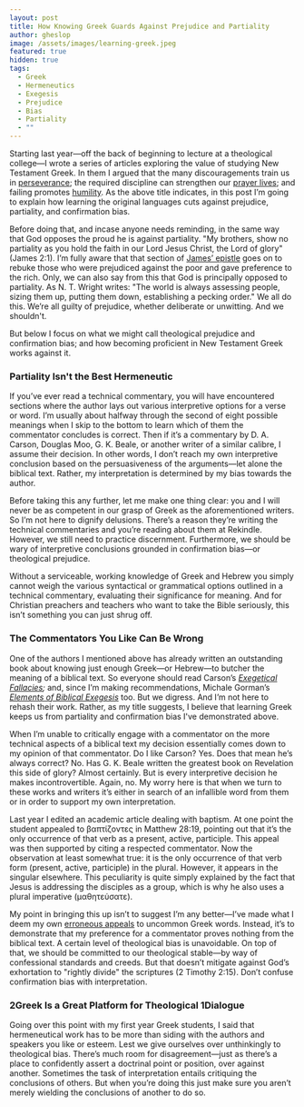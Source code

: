 ```yaml
---
layout: post
title: How Knowing Greek Guards Against Prejudice and Partiality
author: gheslop
image: /assets/images/learning-greek.jpeg
featured: true
hidden: true
tags:
  - Greek
  - Hermeneutics
  - Exegesis
  - Prejudice
  - Bias
  - Partiality
  - ""
---
```

Starting last year—off the back of beginning to lecture at a theological college—I wrote a series of articles exploring the value of studying New Testament Greek. In them I argued that the many discouragements train us in [perseverance](https://rekindle.co.za/content/2023-11-16-learning-new-testament-greek); the required discipline can strengthen our [prayer lives](https://rekindle.co.za/content/2023-02-15-learn-greek); and failing promotes [humility](https://rekindle.co.za/content/2023-03-24-how-failing-greek-can-help-you-love-god). As the above title indicates, in this post I’m going to explain how learning the original languages cuts against prejudice, partiality, and confirmation bias.

Before doing that, and incase anyone needs reminding, in the same way that God opposes the proud he is against partiality. "My brothers, show no partiality as you hold the faith in our Lord Jesus Christ, the Lord of glory" (James 2:1). I’m fully aware that that section of [James’ epistle](https://rekindle.co.za/content/the-epistle-of-james-wisdom-and-works/) goes on to rebuke those who were prejudiced against the poor and gave preference to the rich. Only, we can also say from this that God is principally opposed to partiality. As N. T. Wright writes: "The world is always assessing people, sizing them up, putting them down, establishing a pecking order." We all do this. We’re all guilty of prejudice, whether deliberate or unwitting. And we shouldn't.

But below I focus on what we might call theological prejudice and confirmation bias; and how becoming proficient in New Testament Greek works against it.

### Partiality Isn't the Best Hermeneutic

If you’ve ever read a technical commentary, you will have encountered sections where the author lays out various interpretive options for a verse or word. I’m usually about halfway through the second of eight possible meanings when I skip to the bottom to learn which of them the commentator concludes is correct. Then if it’s a commentary by D. A. Carson, Douglas Moo, G. K. Beale, or another writer of a similar calibre, I assume their decision. In other words, I don’t reach my own interpretive conclusion based on the persuasiveness of the arguments—let alone the biblical text. Rather, my interpretation is determined by my bias towards the author.

Before taking this any further, let me make one thing clear: you and I will never be as competent in our grasp of Greek as the aforementioned writers. So I’m not here to dignify delusions. There’s a reason they’re writing the technical commentaries and you’re reading about them at Rekindle. However, we still need to practice discernment. Furthermore, we should be wary of interpretive conclusions grounded in confirmation bias—or theological prejudice.

Without a serviceable, working knowledge of Greek and Hebrew you simply cannot weigh the various syntactical or grammatical options outlined in a technical commentary, evaluating their significance for meaning. And for Christian preachers and teachers who want to take the Bible seriously, this isn’t something you can just shrug off.

### The Commentators You Like Can Be Wrong

One of the authors I mentioned above has already written an outstanding book about knowing just enough Greek—or Hebrew—to butcher the meaning of a biblical text. So everyone should read Carson’s *[Exegetical Fallacies](https://www.google.com/url?sa=t&rct=j&q=&esrc=s&source=web&cd=&cad=rja&uact=8&ved=2ahUKEwiszOGo4ZOEAxVQa0EAHR5fD9MQFnoECDcQAQ&url=https%3A%2F%2Fwww.9marks.org%2Freview%2Fbook-review-exegetical-fallacies-by-d-a-carson%2F&usg=AOvVaw12XzMns7XkBRoQ-8tmF-UC&opi=89978449);* and, since I’m making recommendations, Michale Gorman’s *[Elements of Biblical Exegesis](https://www.google.com/url?sa=t&rct=j&q=&esrc=s&source=web&cd=&cad=rja&uact=8&ved=2ahUKEwi7o9m44ZOEAxWeW0EAHUNdAc4QFnoECCgQAQ&url=https%3A%2F%2Fwww.thegospelcoalition.org%2Fthemelios%2Freview%2Felements-of-biblical-exegesis-a-basic-guide-for-students-and-ministers%2F&usg=AOvVaw0UgU9zvquGz_894Sz0YzVa&opi=89978449)* too. But we digress. And I’m not here to rehash their work. Rather, as my title suggests, I believe that learning Greek keeps us from partiality and confirmation bias I've demonstrated above.

When I’m unable to critically engage with a commentator on the more technical aspects of a biblical text my decision essentially comes down to my opinion of that commentator. Do I like Carson? Yes. Does that mean he’s always correct? No. Has G. K. Beale written the greatest book on Revelation this side of glory? Almost certainly. But is every interpretive decision he makes incontrovertible. Again, no. My worry here is that when we turn to these works and writers it’s either in search of an infallible word from them or in order to support my own interpretation.

Last year I edited an academic article dealing with baptism. At one point the student appealed to βαπτίζοντες in Matthew 28:19, pointing out that it’s the only occurrence of that verb as a present, active, participle. This appeal was then supported by citing a respected commentator. Now the observation at least somewhat true: it is the only occurrence of that verb form (present, active, participle) in the plural. However, it appears in the singular elsewhere. This peculiarity is quite simply explained by the fact that Jesus is addressing the disciples as a group, which is why he also uses a plural imperative (μαθητεύσατε).

My point in bringing this up isn’t to suggest I’m any better—I’ve made what I deem my own [erroneous appeals](https://rekindle.co.za/content/pastor-you-are-a-shepherd-not-a-rancher/) to uncommon Greek words. Instead, it’s to demonstrate that my preference for a commentator proves nothing from the biblical text. A certain level of theological bias is unavoidable. On top of that, we should be committed to our theological stable—by way of confessional standards and creeds. But that doesn’t mitigate against God’s exhortation to "rightly divide" the scriptures (2 Timothy 2:15). Don’t confuse confirmation bias with interpretation.

### 2Greek Is a Great Platform for Theological 1Dialogue

Going over this point with my first year Greek students, I said that hermeneutical work has to be more than siding with the authors and speakers you like or esteem. Lest we give ourselves over unthinkingly to theological bias. There’s much room for disagreement—just as there’s a place to confidently assert a doctrinal point or position, over against another. Sometimes the task of interpretation entails critiquing the conclusions of others. But when you’re doing this just make sure you aren’t merely wielding the conclusions of another to do so.